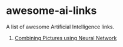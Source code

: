 # awesome-ai-links
A list of awesome Artificial Intelligence links.

1. [Combining Pictures using Neural Network](http://imgur.com/a/ue6ap)

